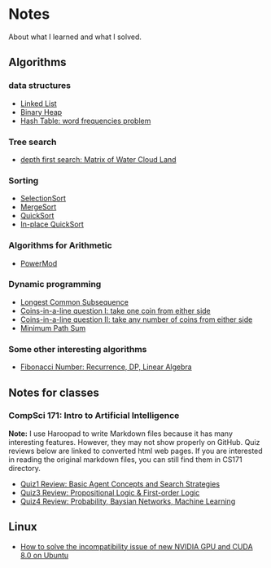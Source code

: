 # Notes
About what I learned and what I solved.


## Algorithms

### data structures
- [Linked List](./algorithmCodes/linkedListPractices.py)
- [Binary Heap](./algorithmCodes/binaryheap.py)
- [Hash Table: word frequencies problem](./algorithmCodes/wordFrequencies.py)

### Tree search
- [depth first search: Matrix of Water Cloud Land](./algorithmCodes/waterCloudLand.py)

### Sorting
- [SelectionSort](./algorithmCodes/selectionSort.py)
- [MergeSort](./algorithmCodes/mergeSort.py)
- [QuickSort](./algorithmCodes/quickSort.py)
- [In-place QuickSort](./algorithmCodes/inPlaceQuickSort.py)

### Algorithms for Arithmetic
- [PowerMod](./algorithmCodes/powerMod.py)

### Dynamic programming
- [Longest Common Subsequence](./algorithmCodes/longestCommanSubsequence.py)
- [Coins-in-a-line question I: take one coin from either side](./algorithmCodes/dynamicProgrammingGameStrategy.py)
- [Coins-in-a-line question II: take any number of coins from either side](./algorithmCodes/dynamicProgrammingGameStrategy2.py)
- [Minimum Path Sum](./algorithmCodes/MinimumPathSum.py)

### Some other interesting algorithms
- [Fibonacci Number: Recurrence, DP, Linear Algebra](./algorithmCodes/fibonacci.py)

## Notes for classes
### CompSci 171: Intro to Artificial Intelligence
**Note:** I use Haroopad to write Markdown files because it has many interesting features. However, they may not show properly on GitHub. Quiz reviews below are linked to converted html web pages. If you are interested in reading the original markdown files, you can still find them in CS171 directory.
- [Quiz1 Review: Basic Agent Concepts and Search Strategies](https://jennyzeng.github.io/Notes/CS171/quiz1_review.html)
- [Quiz3 Review: Propositional Logic & First-order Logic](https://jennyzeng.github.io/Notes/CS171/quiz3/quiz3review.html)
- [Quiz4 Review: Probability, Baysian Networks, Machine Learning](https://jennyzeng.github.io/Notes/CS171/quiz3/quiz3review.html)

## Linux
- [How to solve the incompatibility issue of new NVIDIA GPU and CUDA 8.0 on Ubuntu](./Linux/Nvidia_CUDA.md) 
